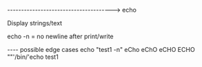 --------------------------------------> echo

Display strings/text


echo -n = no newline after print/write



----	possible edge cases
echo "test1 -n"
eCho
eChO
eCHO
ECHO
""'/bin/'echo test1